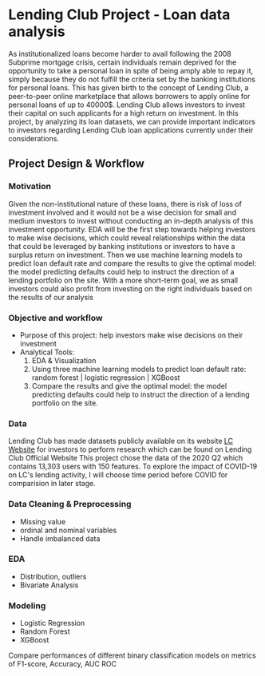 # Lending Club Project - Loan data analysis

As institutionalized loans become harder to avail following the 2008 Subprime mortgage crisis, 
certain individuals remain deprived for the opportunity to take a personal loan in spite of being amply able to repay it, 
simply because they do not fulfill the criteria set by the banking institutions for personal loans. 
This has given birth to the concept of Lending Club, a peer-to-peer online marketplace that allows borrowers to apply online for personal loans of up to 40000$. 
Lending Club allows investors to invest their capital on such applicants for a high return on investment. 
In this project, by analyzing its loan datasets, we can provide important indicators to investors regarding Lending Club loan applications currently under their considerations.

## Project Design & Workflow
### Motivation

Given the non-institutional nature of these loans, there is risk of loss of investment involved and it would not be a wise decision for small and medium investors to invest without conducting an in-depth analysis of this investment opportunity. 
EDA will be the first step towards helping investors to make wise decisions, which could reveal relationships within the data that could be leveraged by banking institutions or investors to have a surplus return on investment. 
Then we use machine learning models to predict loan default rate and compare the results to give the optimal model: the model predicting defaults could help to instruct the direction of a lending portfolio on the site. 
With a more short-term goal, we as small investors could also profit from investing on the right individuals based on the results of our analysis

### Objective and workflow
- Purpose of this project: help investors make wise decisions on their investment
- Analytical Tools:
    1. EDA & Visualization
    2. Using three machine learning models to predict loan default rate:
        random forest | logistic regression | XGBoost 
    3. Compare the results and give the optimal model: the model predicting defaults could help to instruct the direction of a lending portfolio on the site.


### Data 
Lending Club has made datasets publicly available on its website [LC Website](https://lendingclub.com/statistics/additional-statistics)
for investors to perform research which can be found on Lending Club Official Website
This project chose the data of the 2020 Q2 which contains 13,303 users with 150 features. To explore the impact of COVID-19 on LC's lending activity, I will choose time period before COVID for comparision in later stage.

### Data Cleaning & Preprocessing
- Missing value
- ordinal and nominal variables
- Handle imbalanced data

### EDA
- Distribution, outliers
- Bivariate Analysis

### Modeling
- Logistic Regression
- Random Forest
- XGBoost

Compare performances of different binary classification models on metrics of F1-score, Accuracy, AUC ROC
